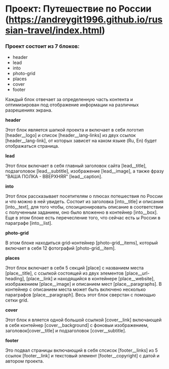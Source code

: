# Проект: Путешествие по России (https://andreygit1996.github.io/russian-travel/index.html)

### Проект состоит из 7 блоков:
* header
* lead
* into
* photo-grid
* places
* cover
* footer

Каждый блок отвечает за определенную часть контента и оптимизирован под отображение информации на различных разрешениях экрана.

**header**

Этот блок является шапкой проекта и включает в себя логотип [header__logo] и список [header__lang-links] из двух ссылок [header__lang-link], от которых зависет на каком языке (Ru, En) будет отображаться страница.

**lead**

Этот блок включает в себя главный заголовок сайта [lead__title], подзаголовок [lead__subtitle], изображение [lead__image], а также фразу "ВАША ПОЛКА - ВВЕРХНЯЯ" [lead__caption].

**into**

Этот блок рассказывает посетителям о плюсах потешествия по России и что можно в ней увидеть. Состоит из заголовка [into__title] и описания [into__text], для того чтобы, спозиционировать описание в соответствии с полученным заданием, оно было вложенно в контейнер [into__box]. Еще в этом блоке есть перечесление того, что сейчас есть ы России в параграфе [into__list].

**photo-grid**

В этом блоке находиться grid-контейнер [photo-grid__items], который включает в себя 12 фотографий [photo-grid__item].

**places**

Этот блок включает в себя 5 секций [place] с названием места [place__title], с ссылкой состоящей из двух элементов [place__url-heading], [place__link] и находящийся в контейнере [place__website], изображением [place__image] и описанием мест [place__paragraphs]. В контейнер с описанием места может быть включено несколько параграфов [place__paragraph]. Весь этот блок сверстан с помощью сетки grid. 

**cover**

Этот блок я вляется одной большой ссылкой [cover__link] включающей в себя контейнер [cover__background] с фоновыи изображением, заголовок[cover__title] и подзаголовок [cover__subtitle].

**footer**

Это подвал страницы включающий в себя спсисок [footer__links] из 5 ссылок [footer__link] и текстовый элемент [footer__copyright] с датой и автором проекта.
